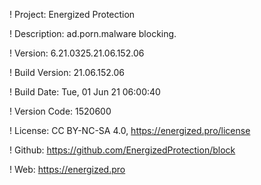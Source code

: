 ! Project: Energized Protection

! Description: ad.porn.malware blocking.

! Version: 6.21.0325.21.06.152.06

! Build Version: 21.06.152.06

! Build Date: Tue, 01 Jun 21 06:00:40

! Version Code: 1520600

! License: CC BY-NC-SA 4.0, https://energized.pro/license

! Github: https://github.com/EnergizedProtection/block

! Web: https://energized.pro
